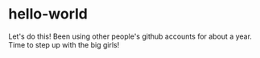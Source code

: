 # hello-world
Let's do this! Been using other people's github accounts for about a year. Time to step up with the big girls!
